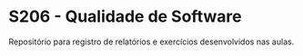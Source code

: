 # S206 - Qualidade de Software

 Repositório para registro de relatórios e exercícios desenvolvidos nas aulas.
